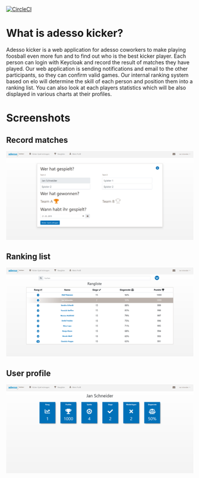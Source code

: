 [![CircleCI](https://circleci.com/gh/adessoAG/adessoKicker/tree/master.svg?style=svg)](https://circleci.com/gh/adessoAG/adessoKicker/tree/master)
# What is adesso kicker?
Adesso kicker is a web application for adesso coworkers to make playing foosball even more fun and to find out who is the best kicker player.
Each person can login with Keycloak and record the result of matches they have played.
Our web application is sending notifications and email to the other participants, so they can
confirm valid games.
Our internal ranking system based on elo will determine the skill of each person and position them into a ranking list.
You can also look at each players statistics which will be also displayed in various charts at their profiles.

# Screenshots

## Record matches
![alt text](screenshot_matchresult.png)

## Ranking list
![alt text](screenshot_ranking.png)

## User profile
![alt text](screenshot_profile.png)

